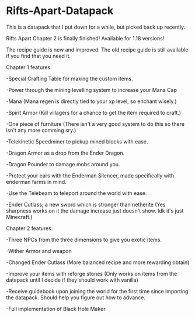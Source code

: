 # Rifts-Apart-Datapack
This is a datapack that I put down for a while, but picked back up recently.

Rifts Apart Chapter 2 is finally finished! Available for 1.18 versions!

The recipe guide is new and improved. The old recipe guide is still available if you find that you need it.

Chapter 1 features:

  -Special Crafting Table for making the custom items.
  
  -Power through the mining levelling system to increase your Mana Cap
  
  -Mana (Mana regen is directly tied to your xp level, so enchant wisely.)
  
  -Spirit Armor (Kill villagers for a chance to get the item required to craft.)
  
  -One piece of furniture (There isn't a very good system to do this so there isn't any more comming sry.)
  
  -Telekinetic Speedminer to pickup mined blocks with ease.
  
  -Dragon Armor as a drop from the Ender Dragon.
  
  -Dragon Pounder to damage mobs around you.
  
  -Protect your ears with the Enderman Silencer, made specifically with enderman farms in mind.
  
  -Use the Telebeam to teleport around the world with ease.
  
  -Ender Cutlass; a new sword which is stronger than netherite (Yes sharpness works on it the damage increase just doesn't show. Idk it's just Minecraft.)
 
Chapter 2 features:

   
  
   -Three NPCs from the three dimensions to give you exotic items.
    
   -Wither Armor and weapon
    
   -Changed Ender Cutlass (More balanced recipe and more rewarding obtain)
    
   -Improve your items with reforge stones (Only works on items from the datapack until I decide if they should work with vanilla)
    
   -Receive guidebook upon joining the world for the first time since importing the datapack. Should help you figure out how to advance.
    
   -Full implementation of Black Hole Maker
